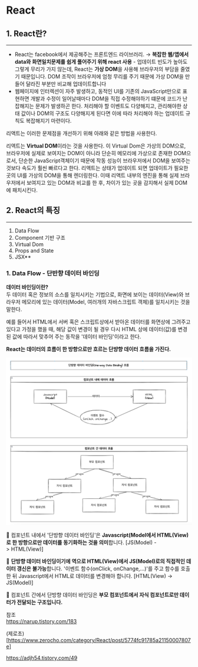 # React

## 1. React란?
---

- React는 facebook에서 제공해주는 프론트엔드 라이브러리. → **복잡한 웹/앱에서 data와 화면일치문제를 쉽게 풀어주기 위해 react 사용** - 업데이트 빈도가 높아도 그렇게 무리가 가지 않는데, React는 **가상 DOM**을 사용해 브라우저의 부담을 줄였기 때문입니다. DOM 조작이 브라우저에 엄청 무리를 주기 때문에 가상 DOM을 만들어 달라진 부분만 비교해 업데이트합니다
- 웹페이지에 인터렉션이 자주 발생하고, 동적인 UI를 기존의 JavaScript만으로 표현하면 개발과 수정이 일어날때마다 DOM을 직접 수정해야하기 떄문에 코드가 난잡해지는 문제가 발생하곤 한다.
처리해야 할 이벤트도 다양해지고, 관리해야한 상태 값이나 DOM의 구조도 다양해지게 된다면 이에 따라 처리해야 하는 업데이트 규칙도 복잡해지기 마련이다.

리액트는 이러한 문제점을 개선하기 위해 아래와 같은 방법을 사용한다.

리액트는 **Virtual DOM**이라는 것을 사용한다. 
이 Virtual Dom은 가상의 DOM으로, 브라우저에 실제로 보여지는 DOM이 아니라 단순히 메모리에 가상으로 존재한 DOM으로서, 단순한 JavaScript객체이기 때문에 작동 성능이 브라우저에서 DOM을 보여주는 것보다 속도가 훨씬 빠르다고 한다.
리액트는 상태가 업데이트 되면 업데이트가 필요한 곳의 UI를 가상의 DOM을 통해 렌더링한다. 이때 리액트 내부의 엔진을 통해 실제 브라우저에서 보여지고 있는 DOM과 비교를 한 후, 차이가 있는 곳을 감지해서 실제 DOM에 패치시킨다.

## 2. React의 특징
---

1. Data Flow  
2. Component 기반 구조  
3. Virtual Dom  
4. Props and State  
5. JSX**  

### 1. Data Flow - 단반향 데이터 바인딩

**데이터 바인딩이란?**  
두 데이터 혹은 정보의 소스를 일치시키는 기법으로, 화면에 보이는 데이터(View)와 브라우저 메모리에 있는 데이터(Model, 여러개의 자바스크립트 객체)를 일치시키는 것을 말한다.

예를 들어서 HTML에서 서버 혹은 스크립트상에서 받아온 데이터를 화면상에 그려주고 있다고 가정을 했을 때, 해당 값이 변경이 될 경우 다시 HTML 상에 데이터(값)를 변경된 값에 따라서 맞추어 주는 동작을 '데이터 바인딩'이라고 한다.

**React는 데이터의 흐름이 한 방향으로만 흐르는 단뱡향 데이터 흐름을 가진다.**


<p align="center">
<img src="../../images/react/react_1.png" width="600">
</p>


📌 컴포넌트 내에서 '단방향 데이터 바인딩'은 **Javascript(Model에서 HTML(View)로 한 방향으로만 데이터를 동기화하는 것을 의미**합니다. [JS(Model) -> HTML(View)]

📌 **단방향 데이터 바인딩이기에 역으로 HTML(View)에서 JS(Model)로의 직접적인 데이터 갱신은 불가능**합니다. '이벤트 함수(onClick, onChange,...)'를 주고 함수를 호출한 뒤 Javascript에서 HTML로 데이터를 변경해야 합니다. [HTML(View) -> JS(Model)]

📌 컴포넌트 간에서 단방향 데이터 바인딩은 **부모 컴포넌트에서 자식 컴포넌트로만 데이터가 전달되는 구조입니다.**




참조  
https://narup.tistory.com/183  

(제로초)[https://www.zerocho.com/category/React/post/5774fc91785a21150007807e]  

https://adjh54.tistory.com/49
